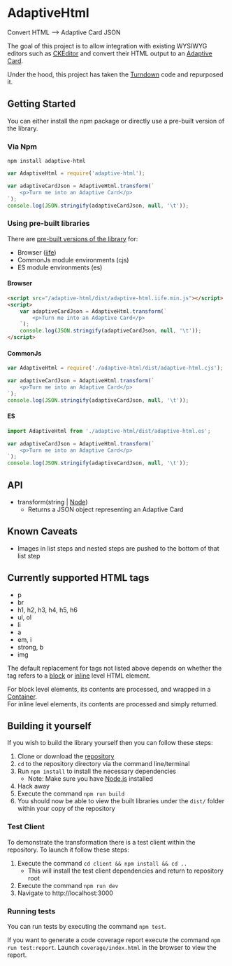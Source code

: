 # AdaptiveHtml
Convert HTML --> Adaptive Card JSON

The goal of this project is to allow integration with existing WYSIWYG editors such as [CKEditor](https://ckeditor.com/) and convert their HTML output to an [Adaptive Card](https://adaptivecards.io/).

Under the hood, this project has taken the [Turndown](https://github.com/domchristie/turndown/) code and repurposed it.

## Getting Started
You can either install the npm package or directly use a pre-built version of the library.

### Via Npm
`npm install adaptive-html`
```javascript
var AdaptiveHtml = require('adaptive-html');

var adaptiveCardJson = AdaptiveHtml.transform(`
    <p>Turn me into an Adaptive Card</p>
`);
console.log(JSON.stringify(adaptiveCardJson, null, '\t'));
```

### Using pre-built libraries
There are [pre-built versions of the library](https://github.com/rcasto/adaptive-html/tree/master/dist) for:
- Browser ([iife](https://developer.mozilla.org/en-US/docs/Glossary/IIFE))
- CommonJs module environments (cjs)
- ES module environments (es)

#### Browser
```html
<script src="/adaptive-html/dist/adaptive-html.iife.min.js"></script>
<script>
    var adaptiveCardJson = AdaptiveHtml.transform(`
        <p>Turn me into an Adaptive Card</p>
    `);
    console.log(JSON.stringify(adaptiveCardJson, null, '\t'));
</script>
```

#### CommonJs
```javascript
var AdaptiveHtml = require('./adaptive-html/dist/adaptive-html.cjs');

var adaptiveCardJson = AdaptiveHtml.transform(`
    <p>Turn me into an Adaptive Card</p>
`);
console.log(JSON.stringify(adaptiveCardJson, null, '\t'));
```

#### ES
```javascript
import AdaptiveHtml from './adaptive-html/dist/adaptive-html.es';

var adaptiveCardJson = AdaptiveHtml.transform(`
    <p>Turn me into an Adaptive Card</p>
`);
console.log(JSON.stringify(adaptiveCardJson, null, '\t'));
```

## API
- transform(string | [Node](https://devdocs.io/dom/node))
    - Returns a JSON object representing an Adaptive Card

## Known Caveats
- Images in list steps and nested steps are pushed to the bottom of that list step

## Currently supported HTML tags
- p
- br
- h1, h2, h3, h4, h5, h6
- ul, ol
- li
- a
- em, i
- strong, b
- img

The default replacement for tags not listed above depends on whether the tag refers to a [block](https://developer.mozilla.org/en-US/docs/Web/HTML/Block-level_elements#Elements) or [inline](https://developer.mozilla.org/en-US/docs/Web/HTML/Inline_elements#Elements) level HTML element.

For block level elements, its contents are processed, and wrapped in a [Container](https://adaptivecards.io/explorer/Container.html).  
For inline level elements, its contents are processed and simply returned.

## Building it yourself
If you wish to build the library yourself then you can follow these steps:  
1. Clone or download the [repository](https://github.com/rcasto/adaptive-html)
2. `cd` to the repository directory via the command line/terminal
3. Run `npm install` to install the necessary dependencies 
    - Note: Make sure you have [Node.js](https://nodejs.org/en/) installed
4. Hack away
5. Execute the command `npm run build`
6. You should now be able to view the built libraries under the `dist/` folder within your copy of the repository

### Test Client
To demonstrate the transformation there is a test client within the repository. To launch it follow these steps:
1. Execute the command `cd client && npm install && cd ..`
    - This will install the test client dependencies and return to repository root
2. Execute the command `npm run dev`
3. Navigate to http://localhost:3000

### Running tests
You can run tests by executing the command `npm test`.

If you want to generate a code coverage report execute the command `npm run test:report`.  Launch `coverage/index.html` in the browser to view the report.